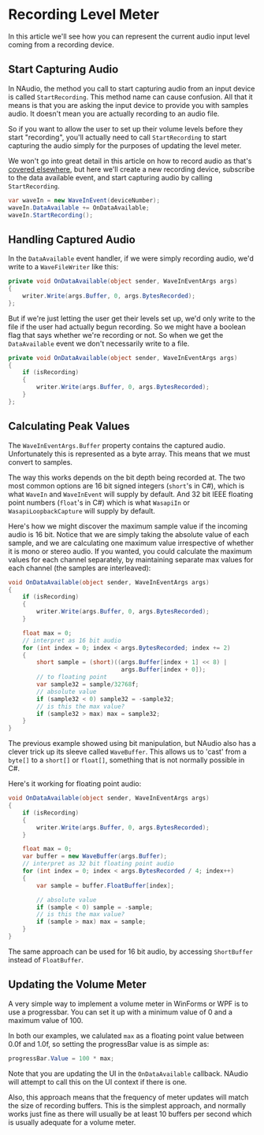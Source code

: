 # Recording Level Meter

In this article we'll see how you can represent the current audio input level coming from a recording device.

## Start Capturing Audio

In NAudio, the method you call to start capturing audio from an input device is called `StartRecording`. This method name can cause confusion. All that it means is that you are asking the input device to provide you with samples audio. It doesn't mean you are actually recording to an audio file. 

So if you want to allow the user to set up their volume levels before they start "recording", you'll actually need to call `StartRecording` to start capturing the audio simply for the purposes of updating the level meter.

We won't go into great detail in this article on how to record audio as that's [covered elsewhere](RecordWavFileWinFormsWaveIn.md), but here we'll create a new recording device, subscribe to the data available event, and start capturing audio by calling `StartRecording`.

```c#
var waveIn = new WaveInEvent(deviceNumber);
waveIn.DataAvailable += OnDataAvailable;
waveIn.StartRecording();
```

## Handling Captured Audio

In the `DataAvailable` event handler, if we were simply recording audio, we'd write to a `WaveFileWriter` like this:

```c#
private void OnDataAvailable(object sender, WaveInEventArgs args)
{
    writer.Write(args.Buffer, 0, args.BytesRecorded);
};
```

But if we're just letting the user get their levels set up, we'd only write to the file if the user had actually begun recording. So we might have a boolean flag that says whether we're recording or not. So when we get the `DataAvailable` event we don't necessarily write to a file.

```c#
private void OnDataAvailable(object sender, WaveInEventArgs args)
{
    if (isRecording) 
    {
        writer.Write(args.Buffer, 0, args.BytesRecorded);
    }
};
```

## Calculating Peak Values

The `WaveInEventArgs.Buffer` property contains the captured audio. Unfortunately this is represented as a byte array. This means that we must convert to samples.

The way this works depends on the bit depth being recorded at. The two most common options are 16 bit signed integers (`short`'s in C#), which is what `WaveIn` and `WaveInEvent` will supply by default. And 32 bit IEEE floating point numbers (`float`'s in C#) which is what `WasapiIn` or `WasapiLoopbackCapture` will supply by default.

Here's how we might discover the maximum sample value if the incoming audio is 16 bit. Notice that we are simply taking the absolute value of each sample, and we are calculating one maximum value irrespective of whether it is mono or stereo audio. If you wanted, you could calculate the maximum values for each channel separately, by maintaining separate max values for each channel (the samples are interleaved):

```c#
void OnDataAvailable(object sender, WaveInEventArgs args)
{
    if (isRecording) 
    {
        writer.Write(args.Buffer, 0, args.BytesRecorded);
    }

    float max = 0;
    // interpret as 16 bit audio
    for (int index = 0; index < args.BytesRecorded; index += 2)
    {
        short sample = (short)((args.Buffer[index + 1] << 8) |
                                args.Buffer[index + 0]);
        // to floating point
        var sample32 = sample/32768f;
        // absolute value 
        if (sample32 < 0) sample32 = -sample32;
        // is this the max value?
        if (sample32 > max) max = sample32;
    }
}
```

The previous example showed using bit manipulation, but NAudio also has a clever trick up its sleeve called `WaveBuffer`. This allows us to 'cast' from a `byte[]` to a `short[]` or `float[]`, something that is not normally possible in C#.

Here's it working for floating point audio:

```c#
void OnDataAvailable(object sender, WaveInEventArgs args)
{
    if (isRecording) 
    {
        writer.Write(args.Buffer, 0, args.BytesRecorded);
    }

    float max = 0;
    var buffer = new WaveBuffer(args.Buffer);
    // interpret as 32 bit floating point audio
    for (int index = 0; index < args.BytesRecorded / 4; index++)
    {
        var sample = buffer.FloatBuffer[index];

        // absolute value 
        if (sample < 0) sample = -sample;
        // is this the max value?
        if (sample > max) max = sample;
    }
}
```

The same approach can be used for 16 bit audio, by accessing `ShortBuffer` instead of `FloatBuffer`.


## Updating the Volume Meter

A very simple way to implement a volume meter in WinForms or WPF is to use a progressbar. You can set it up with a minimum value of 0 and a maximum value of 100. 

In both our examples, we calulated `max` as a floating point value between 0.0f and 1.0f, so setting the progressBar value is as simple as:

```c#
progressBar.Value = 100 * max;
```

Note that you are updating the UI in the `OnDataAvailable` callback. NAudio will attempt to call this on the UI context if there is one. 

Also, this approach means that the frequency of meter updates will match the size of recording buffers. This is the simplest approach, and normally works just fine as there will usually be at least 10 buffers per second which is usually adequate for a volume meter.